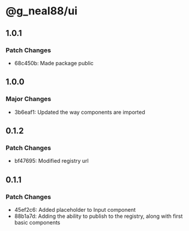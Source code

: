# @g_neal88/ui

## 1.0.1

### Patch Changes

- 68c450b: Made package public

## 1.0.0

### Major Changes

- 3b6eaf1: Updated the way components are imported

## 0.1.2

### Patch Changes

- bf47695: Modified registry url

## 0.1.1

### Patch Changes

- 45ef2c6: Added placeholder to Input component
- 88b1a7d: Adding the ability to publish to the registry, along with first basic components
